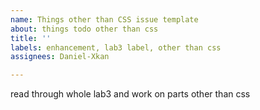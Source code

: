 ```yaml
---
name: Things other than CSS issue template
about: things todo other than css
title: ''
labels: enhancement, lab3 label, other than css
assignees: Daniel-Xkan

---
```


read through whole lab3 and work on parts other than css
